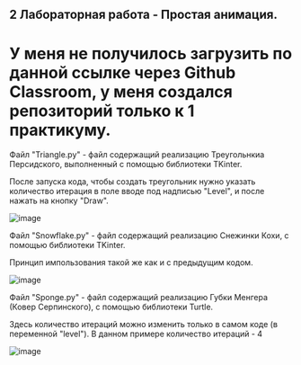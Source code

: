 ## 2 Лабораторная работа - Простая анимация.


# У меня не получилось загрузить по данной ссылке через Github Classroom, у меня создался репозиторий только к 1 практикуму.


Файл "Triangle.py" - файл содержащий реализацию Треугольнкиа Персидского, выполненный с помощью библиотеки TKinter.


После запуска кода, чтобы создать треугольник нужно указать количество итерация в поле вводе под надписью "Level", и после нажать на кнопку "Draw".

![image](https://user-images.githubusercontent.com/90443315/161445874-4a26469e-7c9f-4313-af5a-0d02e6f15699.png)


Файл "Snowflake.py" - файл содержащий реализацию Снежинки Кохи, с помощью библиотеки TKinter.


Принцип импользования такой же как и с предыдущим кодом.

![image](https://user-images.githubusercontent.com/90443315/161445960-d4fc82d7-24fc-4bb0-b9ee-eccf99528b68.png)


Файл "Sponge.py" - файл содержащий реализацию Губки Менгера (Ковер Серпинского), с помощью библиотеки Turtle.


Здесь количество итераций можно изменить только в самом коде (в переменной "level"). В данном примере количество итераций - 4 

![image](https://user-images.githubusercontent.com/90443315/161446086-52f0d99b-2384-4daf-b0f1-c36522af4d69.png)



